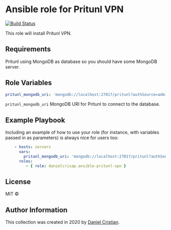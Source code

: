 Ansible role for Pritunl VPN
=========

[![Build Status](https://travis-ci.com/danielcrisap/ansible-pritunl-vpn.svg?branch=master)](https://travis-ci.com/danielcrisap/ansible-pritunl-vpn)

This role will install Pritunl VPN.

Requirements
------------

Pritunl using MongoDB as database so you should have some MongoDB server.

Role Variables
--------------

```yml
pritunl_mongodb_uri: 'mongodb://localhost:27017/pritunl?authSource=admin&ssl=true'
```
`pritunl_mongodb_uri` MongoDB URI for Pritunl to connect to the database.

Example Playbook
----------------

Including an example of how to use your role (for instance, with variables passed in as parameters) is always nice for users too:

```yml
    - hosts: servers
      vars:
        pritunl_mongodb_uri: 'mongodb://localhost:27017/pritunl?authSource=admin&ssl=true'
      roles:
         - { role: danielcrisap.ansible-pritunl-vpn }
```

License
-------

MIT &copy;

Author Information
------------------

This collection was created in 2020 by [Daniel Cristian](https://github.com/danielcrisap).
